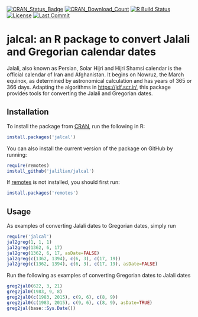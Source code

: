 [![CRAN_Status_Badge](http://www.r-pkg.org/badges/version/jalcal)](https://CRAN.R-project.org/package=jalcal)
[![CRAN_Download_Count](http://cranlogs.r-pkg.org/badges/jalcal)](https://CRAN.R-project.org/package=jalcal)
[![R Build Status](https://github.com/jalilian/jalcal/workflows/R-CMD-check/badge.svg)](https://github.com/jalilian/jalcal/actions)
[![License](https://eddelbuettel.github.io/badges/GPL2+.svg)](http://www.gnu.org/licenses/gpl-2.0.html)
[![Last Commit](https://img.shields.io/github/last-commit/jalilian/jalcal)](https://github.com/jalilian/jalcal)

# jalcal: an R package to convert Jalali and Gregorian calendar dates  

Jalali, also known as Persian, Solar Hijri and Hijri Shamsi calendar is the official calendar of Iran and Afghanistan. It begins on Nowruz, the March equinox, as determined by astronomical calculation and has years of 365 or 366 days. Adapting the algorithms in <https://jdf.scr.ir/>, this package provides tools for converting the Jalali and Gregorian dates.

## Installation

To install the package from [CRAN](https://CRAN.R-project.org/package=jalcal), run the following in R:
```R
install.packages('jalcal')
```

You can also install the current version of the package on GitHub by running:
```R
require(remotes)
install_github('jalilian/jalcal')
```

If [remotes](https://github.com/r-lib/remotes) is not installed, you should first run:

```R
install.packages('remotes')
```

## Usage

As examples of converting Jalali dates to Gregorian dates, simply run

```R
require('jalcal')
jal2greg(1, 1, 1)
jal2greg(1362, 6, 17)
jal2greg(1362, 6, 17, asDate=FALSE)
jal2greg(c(1362, 1394), c(6, 3), c(17, 19))
jal2greg(c(1362, 1394), c(6, 3), c(17, 19), asDate=FALSE)
```
Run the following as examples of converting Gregorian dates to Jalali dates
```R
greg2jal0(622, 3, 21)
greg2jal0(1983, 9, 8)
greg2jal0(c(1983, 2015), c(9, 6), c(8, 9))
greg2jal0(c(1983, 2015), c(9, 6), c(8, 9), asDate=TRUE)
greg2jal(base::Sys.Date())
```

